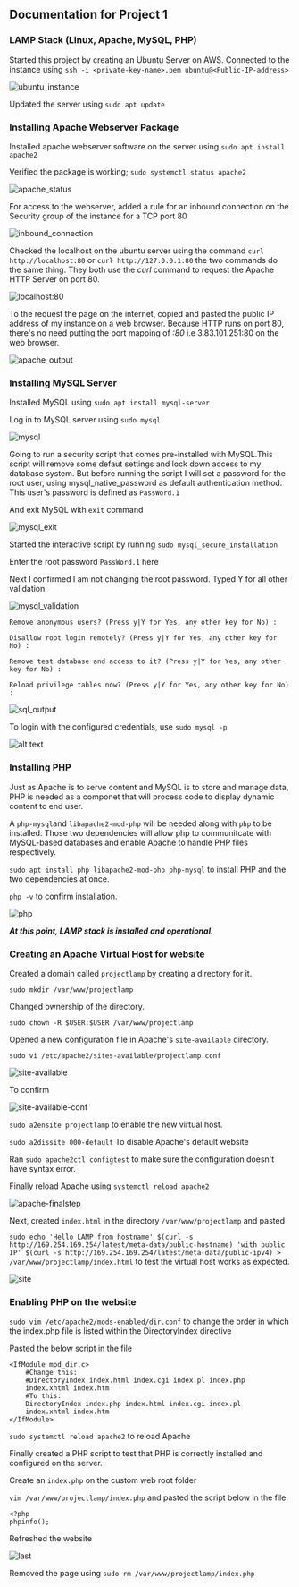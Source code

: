 ## Documentation for Project 1 
### LAMP Stack (Linux, Apache, MySQL, PHP)

Started this project by creating an Ubuntu Server on AWS. Connected to the instance using 
`ssh -i <private-key-name>.pem ubuntu@<Public-IP-address>`

![ubuntu_instance](./images/lampstack/ubuntu_instance.png)

Updated the server using
`sudo apt update`

### Installing Apache Webserver Package

Installed apache webserver software on the server using `sudo apt install apache2`

Verified the package is working; `sudo systemctl status apache2`

![apache_status](./images/lampstack/apache2_status.png)

For access to the webserver, added a rule for an inbound connection on the Security group of the instance for a TCP port 80

![inbound_connection](./images/lampstack/SG_port80.png)

Checked the localhost on the ubuntu server using the command `curl http://localhost:80` or `curl http://127.0.0.1:80` the two commands do the same thing. They both use the *curl* command to request the Apache HTTP Server on port 80.

![localhost:80](./images/lampstack/localhost-80.png)

To the request the page on the internet, copied and pasted the public IP address of my instance on a web browser. Because HTTP runs on port 80, there's no need putting the port mapping of *:80*  i.e  3.83.101.251:80 on the web browser.

![apache_output](./images/lampstack/Apache_output.png)

### Installing MySQL Server

Installed MySQL using `sudo apt install mysql-server`

Log in to MySQL server using `sudo mysql`

![mysql](./images/lampstack/mysql.png)


Going to run a security script that comes pre-installed with MySQL.This script will remove some defaut settings and lock down access to my database system. But before running the script I will set a password for the root user, using mysql_native_password as default authentication method. This user's password is defined as `PassWord.1`

And exit MySQL with `exit` command

![mysql_exit](./images/lampstack/mysql_exit.png)


Started the interactive script by running 
`sudo mysql_secure_installation`

Enter the root password `PassWord.1` here

Next I confirmed I am not changing the root password. Typed Y for all other validation.


![mysql_validation](./images/lampstack/mysql_validation.png)

`Remove anonymous users? (Press y|Y for Yes, any other key for No) :`

`Disallow root login remotely? (Press y|Y for Yes, any other key for No) :`

`Remove test database and access to it? (Press y|Y for Yes, any other key for No) :`

`Reload privilege tables now? (Press y|Y for Yes, any other key for No) :`

![sql_output](./images/lampstack/mysql_fianl_output.png)

To login with the configured credentials, use
`sudo mysql -p`

![alt text](./images/lampstack/mysql_validation_final.png)

### Installing PHP

Just as Apache is to serve content and MySQL is to store and manage data, PHP is needed as a componet that will process code to display dynamic content to end user. 

A `php-mysql`and `libapache2-mod-php` will be needed along with `php` to be installed. Those two dependencies will allow php to communitcate with MySQL-based databases and enable Apache to handle PHP files respectively.

`sudo apt install php libapache2-mod-php php-mysql` to install PHP and the two dependencies at once.


`php -v` to confirm installation.

![php](./images/lampstack/php_installed.png)

***At this point, LAMP stack is installed and operational.***


### Creating an Apache Virtual Host for website

Created a domain called `projectlamp` by creating a directory for it.

`sudo mkdir /var/www/projectlamp`

Changed ownership of the directory.

`sudo chown -R $USER:$USER /var/www/projectlamp`

Opened a new configuration file in Apache's `site-available` directory.

`sudo vi /etc/apache2/sites-available/projectlamp.conf`

![site-available](./images/lampstack/site-available.png)

To confirm

![site-available-conf](./images/lampstack/site-available-conf.png)

`sudo a2ensite projectlamp` to enable the new virtual host.

`sudo a2dissite 000-default` To disable Apache's default website

Ran `sudo apache2ctl configtest` to make sure the configuration doesn't have syntax error.

Finally reload Apache using `systemctl reload apache2`

![apache-finalstep](./images/lampstack/apache-final-step.png)

Next, created `index.html` in the directory `/var/www/projectlamp` and pasted 

`sudo echo 'Hello LAMP from hostname' $(curl -s http://169.254.169.254/latest/meta-data/public-hostname) 'with public IP' $(curl -s http://169.254.169.254/latest/meta-data/public-ipv4) > /var/www/projectlamp/index.html` to test the virtual host works as expected.

![site](./images/lampstack/website-functional.png)


### Enabling PHP on the website

`sudo vim /etc/apache2/mods-enabled/dir.conf` to change the order in which the index.php file is listed within the DirectoryIndex directive

Pasted the below script in the file
>
    <IfModule mod_dir.c>
        #Change this:
        #DirectoryIndex index.html index.cgi index.pl index.php 
        index.xhtml index.htm
        #To this:
        DirectoryIndex index.php index.html index.cgi index.pl 
        index.xhtml index.htm
    </IfModule>

`sudo systemctl reload apache2` to reload Apache

Finally created a PHP script to test that PHP is correctly installed and configured on the server.

Create an `index.php` on the custom web root folder 

`vim /var/www/projectlamp/index.php` and pasted the script below in the file.

> 
    <?php
    phpinfo();

Refreshed the website

![last](./images/lampstack/Final-page.png)

Removed the page using 
`sudo rm /var/www/projectlamp/index.php`
